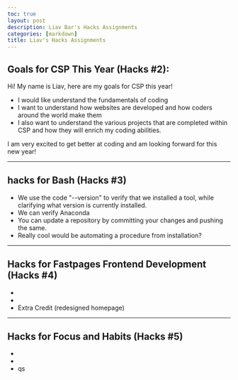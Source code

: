 ```yaml
---
toc: true
layout: post
description: Liav Bar's Hacks Assignments
categories: [markdown]
title: Liav's Hacks Assignments
---
```

## Goals for CSP This Year (Hacks #2):

Hi! My name is Liav, here are my goals for CSP this year! 

- I would like understand the fundamentals of coding 
- I want to understand how websites are developed and how coders around the world make them
- I also want to understand the various projects that are completed within CSP and how they will enrich my coding abilities.

I am very excited to get better at coding and am looking forward for this new year!

---

## hacks for Bash (Hacks #3) 
- We use the code "--version" to verify that we installed a tool, while clarifying what version is currently installed.
- We can verify Anaconda  
- You can update a repository by committing your changes and pushing the same.
- Really cool would be automating a procedure from installation?

--- 

## Hacks for Fastpages Frontend Development (Hacks #4)
- 
- 
- Extra Credit (redesigned homepage)

--- 

## Hacks for Focus and Habits (Hacks #5)
- 
- 
- qs
